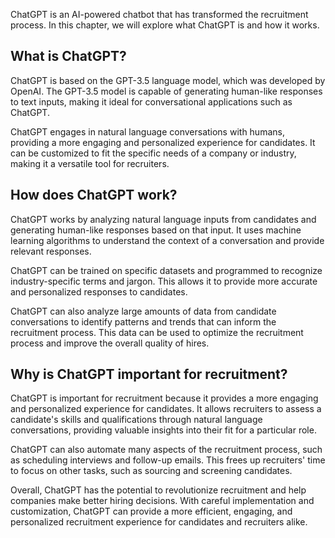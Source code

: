 
ChatGPT is an AI-powered chatbot that has transformed the recruitment process. In this chapter, we will explore what ChatGPT is and how it works.

What is ChatGPT?
----------------

ChatGPT is based on the GPT-3.5 language model, which was developed by OpenAI. The GPT-3.5 model is capable of generating human-like responses to text inputs, making it ideal for conversational applications such as ChatGPT.

ChatGPT engages in natural language conversations with humans, providing a more engaging and personalized experience for candidates. It can be customized to fit the specific needs of a company or industry, making it a versatile tool for recruiters.

How does ChatGPT work?
----------------------

ChatGPT works by analyzing natural language inputs from candidates and generating human-like responses based on that input. It uses machine learning algorithms to understand the context of a conversation and provide relevant responses.

ChatGPT can be trained on specific datasets and programmed to recognize industry-specific terms and jargon. This allows it to provide more accurate and personalized responses to candidates.

ChatGPT can also analyze large amounts of data from candidate conversations to identify patterns and trends that can inform the recruitment process. This data can be used to optimize the recruitment process and improve the overall quality of hires.

Why is ChatGPT important for recruitment?
-----------------------------------------

ChatGPT is important for recruitment because it provides a more engaging and personalized experience for candidates. It allows recruiters to assess a candidate's skills and qualifications through natural language conversations, providing valuable insights into their fit for a particular role.

ChatGPT can also automate many aspects of the recruitment process, such as scheduling interviews and follow-up emails. This frees up recruiters' time to focus on other tasks, such as sourcing and screening candidates.

Overall, ChatGPT has the potential to revolutionize recruitment and help companies make better hiring decisions. With careful implementation and customization, ChatGPT can provide a more efficient, engaging, and personalized recruitment experience for candidates and recruiters alike.
